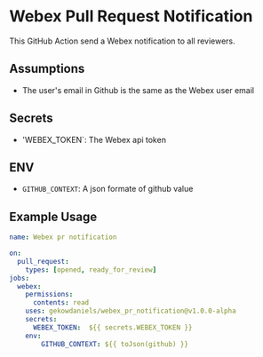 # Webex Pull Request Notification

This GitHub Action send a Webex notification to all reviewers.

## Assumptions

  - The user's email in Github is the same as the Webex user email

## Secrets

  - 'WEBEX_TOKEN`: The Webex api token

## ENV

  - `GITHUB_CONTEXT`: A json formate of github value

## Example Usage

```yaml
name: Webex pr notification

on:
  pull_request:
    types: [opened, ready_for_review]
jobs:
  webex:
    permissions:
      contents: read
    uses: gekowdaniels/webex_pr_notification@v1.0.0-alpha
    secrets:
      WEBEX_TOKEN:  ${{ secrets.WEBEX_TOKEN }}
    env:
        GITHUB_CONTEXT: ${{ toJson(github) }}


